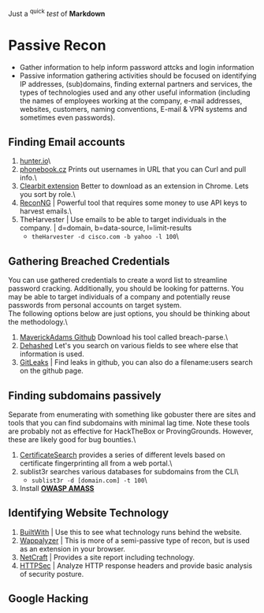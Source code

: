 Just a <sup>quick</sup> *test* of **Markdown**

# Passive Recon
- Gather information to help inform password attcks and login information 
- Passive information gathering activities should be focused on identifying IP addresses, (sub)domains, finding external partners and services, the types of technologies used and any other useful information (including the names of employees working at the company, e-mail addresses, websites, customers, naming conventions, E-mail & VPN systems and sometimes even passwords). 

## Finding Email accounts
1. [hunter.io](https://hunter.io)\
2. [phonebook.cz](https://phonebook.cz) Prints out usernames in URL that you can Curl and pull info.\
3. [Clearbit extension](https://clearbit.com/) Better to download as an extension in Chrome. Lets you sort by role.\
4. [ReconNG](https://github.com/lanmaster53/recon-ng/wiki/Getting-Started) | Powerful tool that requires some money to use API keys to harvest emails.\
5. TheHarvester | Use emails to be able to target individuals in the company. | d=domain, b=data-source, l=limit-results 
    - `theHarvester -d cisco.com -b yahoo -l 100`\

## Gathering Breached Credentials
You can use gathered credentials to create a word list to streamline password cracking. Additionally, you should be looking for patterns. You may be able to target individuals of a company and potentially reuse passwords from personal accounts on target system.\
The following options below are just options, you should be thinking about the methodology.\
1. [MaverickAdams Github](https://github.com/hmaverickadams) Download his tool called breach-parse.\
2. [Dehashed](https://dehashed.com/login) Let's you search on various fields to see where else that information is used.
3. [GitLeaks](https://github.com/zricethezav/gitleaks) | Find leaks in github, you can also do a filename:users search on the github page.

## Finding subdomains passively
Separate from enumerating with something like gobuster there are sites and tools that you can find subdomains with minimal lag time. Note these tools are probably not as effective for HackTheBox or ProvingGrounds. However, these are likely good for bug bounties.\
1. [CertificateSearch](https://crt.sh) provides a series of different levels based on certificate fingerprinting all from a web portal.\
2. sublist3r searches various databases for subdomains from the CLI\
    - `sublist3r -d [domain.com] -t 100`\
3. Install [**OWASP AMASS**](https://github.com/OWASP/Amass)

## Identifying Website Technology
1. [BuiltWith](https://builtwith.com) | Use this to see what technology runs behind the website.
2. [Wappalyzer](https://wappalyzer.com) | This is more of a semi-passive type of recon, but is used as an extension in your browser. 
3. [NetCraft](https://searchdns.netcraft.com) | Provides a site report including technology.
4. [HTTPSec](https://securityheaders.com) | Analyze HTTP response headers and provide basic analysis of security posture.

## Google Hacking


